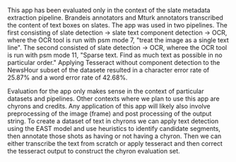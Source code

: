 This app has been evaluated only in the context of the slate metadata extraction pipeline. Brandeis annotators and Mturk annotators transcribed the content of text boxes on slates. The app was used in two pipelines. The first consisting of slate detection -> slate text component detection -> OCR, where the OCR tool is run with psm mode 7, "treat the image as a single text line". The second consisted of slate detection -> OCR, wheree the OCR tool is run with psm mode 11, "Sparse text. Find as much text as possible in no particular order." Applying Tesseract without component detection to the NewsHour subset of the datasete resulted in a character error rate of 25.87% and a word error rate of 42.68%. 

Evaluation for the app only makes sense in the context of particular datasets and pipelines. Other contexts where we plan to use this app are chyrons and credits. Any application of this app will likely also involve preprocessing of the image (frame) and post processing of the output string. To create a dataset of text in chyrons we can apply text detection using the EAST model and use heuristics to identify candidate segments, then annotate those shots as having or not having a chyron. Then we can either transcribe the text from scratch or apply tesseract and then correct the tesseract output to construct the chyron evaluation set.  
